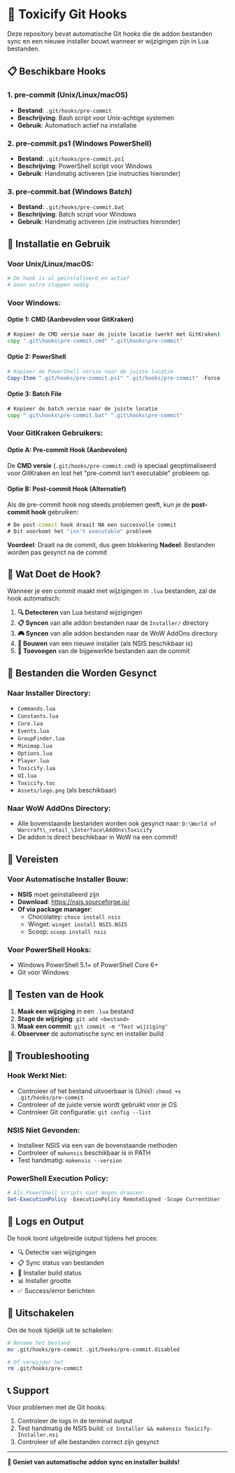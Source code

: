# 🔧 Toxicify Git Hooks

Deze repository bevat automatische Git hooks die de addon bestanden sync en een nieuwe installer bouwt wanneer er wijzigingen zijn in Lua bestanden.

## 📋 Beschikbare Hooks

### 1. **pre-commit** (Unix/Linux/macOS)
- **Bestand**: `.git/hooks/pre-commit`
- **Beschrijving**: Bash script voor Unix-achtige systemen
- **Gebruik**: Automatisch actief na installatie

### 2. **pre-commit.ps1** (Windows PowerShell)
- **Bestand**: `.git/hooks/pre-commit.ps1`
- **Beschrijving**: PowerShell script voor Windows
- **Gebruik**: Handmatig activeren (zie instructies hieronder)

### 3. **pre-commit.bat** (Windows Batch)
- **Bestand**: `.git/hooks/pre-commit.bat`
- **Beschrijving**: Batch script voor Windows
- **Gebruik**: Handmatig activeren (zie instructies hieronder)

## 🚀 Installatie en Gebruik

### Voor Unix/Linux/macOS:
```bash
# De hook is al geïnstalleerd en actief
# Geen extra stappen nodig
```

### Voor Windows:

#### Optie 1: CMD (Aanbevolen voor GitKraken)
```cmd
# Kopieer de CMD versie naar de juiste locatie (werkt met GitKraken)
copy ".git\hooks\pre-commit.cmd" ".git\hooks\pre-commit"
```

#### Optie 2: PowerShell
```powershell
# Kopieer de PowerShell versie naar de juiste locatie
Copy-Item ".git/hooks/pre-commit.ps1" ".git/hooks/pre-commit" -Force
```

#### Optie 3: Batch File
```cmd
# Kopieer de batch versie naar de juiste locatie
copy ".git\hooks\pre-commit.bat" ".git\hooks\pre-commit"
```

### Voor GitKraken Gebruikers:

#### Optie A: Pre-commit Hook (Aanbevolen)
De **CMD versie** (`.git/hooks/pre-commit.cmd`) is speciaal geoptimaliseerd voor GitKraken en lost het "pre-commit isn't executable" probleem op.

#### Optie B: Post-commit Hook (Alternatief)
Als de pre-commit hook nog steeds problemen geeft, kun je de **post-commit hook** gebruiken:
```cmd
# De post-commit hook draait NA een succesvolle commit
# Dit voorkomt het "isn't executable" probleem
```
**Voordeel**: Draait na de commit, dus geen blokkering
**Nadeel**: Bestanden worden pas gesynct na de commit

## 🎯 Wat Doet de Hook?

Wanneer je een commit maakt met wijzigingen in `.lua` bestanden, zal de hook automatisch:

1. **🔍 Detecteren** van Lua bestand wijzigingen
2. **📋 Syncen** van alle addon bestanden naar de `Installer/` directory
3. **🎮 Syncen** van alle addon bestanden naar de WoW AddOns directory
4. **🔨 Bouwen** van een nieuwe installer (als NSIS beschikbaar is)
5. **📝 Toevoegen** van de bijgewerkte bestanden aan de commit

## 📁 Bestanden die Worden Gesynct

### Naar Installer Directory:
- `Commands.lua`
- `Constants.lua`
- `Core.lua`
- `Events.lua`
- `GroupFinder.lua`
- `Minimap.lua`
- `Options.lua`
- `Player.lua`
- `Toxicify.lua`
- `UI.lua`
- `Toxicify.toc`
- `Assets/logo.png` (als beschikbaar)

### Naar WoW AddOns Directory:
- Alle bovenstaande bestanden worden ook gesynct naar: `D:\World of Warcraft\_retail_\Interface\AddOns\Toxicify`
- De addon is direct beschikbaar in WoW na een commit!

## 🔧 Vereisten

### Voor Automatische Installer Bouw:
- **NSIS** moet geïnstalleerd zijn
- **Download**: https://nsis.sourceforge.io/
- **Of via package manager**:
  - Chocolatey: `choco install nsis`
  - Winget: `winget install NSIS.NSIS`
  - Scoop: `scoop install nsis`

### Voor PowerShell Hooks:
- Windows PowerShell 5.1+ of PowerShell Core 6+
- Git voor Windows

## 🧪 Testen van de Hook

1. **Maak een wijziging** in een `.lua` bestand
2. **Stage de wijziging**: `git add <bestand>`
3. **Maak een commit**: `git commit -m "Test wijziging"`
4. **Observeer** de automatische sync en installer build

## 🐛 Troubleshooting

### Hook Werkt Niet:
- Controleer of het bestand uitvoerbaar is (Unix): `chmod +x .git/hooks/pre-commit`
- Controleer of de juiste versie wordt gebruikt voor je OS
- Controleer Git configuratie: `git config --list`

### NSIS Niet Gevonden:
- Installeer NSIS via een van de bovenstaande methoden
- Controleer of `makensis` beschikbaar is in PATH
- Test handmatig: `makensis --version`

### PowerShell Execution Policy:
```powershell
# Als PowerShell scripts niet mogen draaien:
Set-ExecutionPolicy -ExecutionPolicy RemoteSigned -Scope CurrentUser
```

## 📝 Logs en Output

De hook toont uitgebreide output tijdens het proces:
- 🔍 Detectie van wijzigingen
- 📋 Sync status van bestanden
- 🔨 Installer build status
- 📊 Installer grootte
- ✅ Success/error berichten

## 🔄 Uitschakelen

Om de hook tijdelijk uit te schakelen:
```bash
# Rename het bestand
mv .git/hooks/pre-commit .git/hooks/pre-commit.disabled

# Of verwijder het
rm .git/hooks/pre-commit
```

## 📞 Support

Voor problemen met de Git hooks:
1. Controleer de logs in de terminal output
2. Test handmatig de NSIS build: `cd Installer && makensis Toxicify-Installer.nsi`
3. Controleer of alle bestanden correct zijn gesynct

---

**🎉 Geniet van automatische addon sync en installer builds!**
